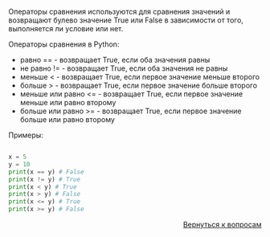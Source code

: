 Операторы сравнения используются для сравнения значений и возвращают булево значение True или False в зависимости от
того, выполняется ли условие или нет.

Операторы сравнения в Python:

- равно == - возвращает True, если оба значения равны
- не равно != - возвращает True, если оба значения не равны
- меньше < - возвращает True, если первое значение меньше второго
- больше > - возвращает True, если первое значение больше второго
- меньше или равно <= - возвращает True, если первое значение меньше или равно второму
- больше или равно >= - возвращает True, если первое значение больше или равно второму

Примеры:

```python

x = 5
y = 10
print(x == y) # False
print(x != y) # True
print(x < y) # True
print(x > y) # False
print(x <= y) # True
print(x >= y) # False
```

<div align="right">

[Вернуться к вопросам](../Вопросы.md)

</div>
